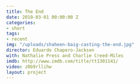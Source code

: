 ```yaml
---
title: The End
date: 2010-03-01 00:00:00 Z
categories:
- short
tags:
- recent
img: "/uploads/shaheen-baig-casting-the-end.jpg"
director: Eduardo Chapero-Jackson
with: Nathalie Press and Charlie Creed-Miles
imdb: http://www.imdb.com/title/tt1301141/
video: z0b9rllihw
layout: project
---
```


